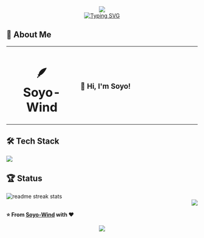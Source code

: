 <div align="center">
  <img src="https://capsule-render.vercel.app/api?type=waving&color=gradient&customColorList=0,2,2,5,30&height=150&section=header&animation=twinkling" />
</div>

<div align="center">
  <a href="https://git.io/typing-svg"><img src="https://readme-typing-svg.herokuapp.com?font=Fira+Code&pause=1000&color=02E6B6&center=true&vCenter=true&width=435&lines=Hey+there!+I'm+Soyo+!+%F0%9F%AA%B6" alt="Typing SVG" /></a>
</div>


## 🌟 **About Me**

<div align="center">

<table>
<tr>
<td width="200" align="center">
<h1>🪶
<br><strong>Soyo-Wind</strong>
</h1>
<td width="400" align="left">

### 👋 **Hi, I'm Soyo!**
</td>
</tr>
</table>
</div>
  
  ## 🛠️ **Tech Stack**
<img src="https://skillicons.dev/icons?i=vscode,git,github,arch,emacs,linux,raspberrypi,windows,cs,arduino,fortran,html,css,unity,svg" />

## 🏆 **Status**
<div align="left">
  <img src="https://github-readme-streak-stats.herokuapp.com/?user=Soyo-Wind&theme=transparent&border_radius=10&starting_year=2023" alt="readme streak stats" />
</div>

<div align="right">
  <img src="https://github-readme-stats.vercel.app/api?username=Soyo-Wind&show_icons=true&theme=radical" />
</div>

  **⭐ From [Soyo-Wind](https://github.com/Soyo-Wind) with ❤️**
<div align="center">
  <img src="https://capsule-render.vercel.app/api?type=waving&color=gradient&customColorList=0,2,2,5,30&height=120&section=footer&animation=twinkling" />
</div>
</div>

